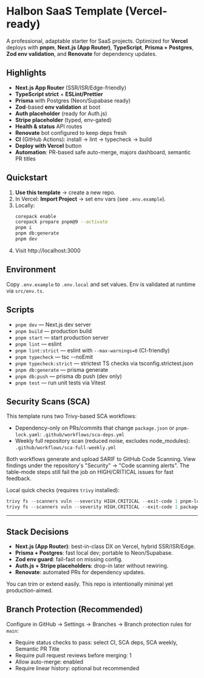 
# Halbon SaaS Template (Vercel-ready)

A professional, adaptable starter for SaaS projects. Optimized for **Vercel** deploys with **pnpm**, **Next.js (App Router)**, **TypeScript**, **Prisma + Postgres**, **Zod env validation**, and **Renovate** for dependency updates.

## Highlights
- **Next.js App Router** (SSR/ISR/Edge-friendly)
- **TypeScript strict** + **ESLint/Prettier**
- **Prisma** with Postgres (Neon/Supabase ready)
- **Zod**-based **env validation** at boot
- **Auth placeholder** (ready for Auth.js)
- **Stripe placeholder** (typed, env-gated)
- **Health & status** API routes
- **Renovate** bot configured to keep deps fresh
- **CI** (GitHub Actions): install → lint → typecheck → build
- **Deploy with Vercel** button
 - **Automation**: PR-based safe auto-merge, majors dashboard, semantic PR titles

## Quickstart
1. **Use this template** → create a new repo.
2. In Vercel: **Import Project** → set env vars (see `.env.example`).
3. Locally:
   ```bash
   corepack enable
   corepack prepare pnpm@9 --activate
   pnpm i
   pnpm db:generate
   pnpm dev
   ```
4. Visit http://localhost:3000

## Environment
Copy `.env.example` to `.env.local` and set values. Env is validated at runtime via `src/env.ts`.

## Scripts
- `pnpm dev` — Next.js dev server
- `pnpm build` — production build
- `pnpm start` — start production server
- `pnpm lint` — eslint
- `pnpm lint:strict` — eslint with `--max-warnings=0` (CI-friendly)
- `pnpm typecheck` — tsc --noEmit
- `pnpm typecheck:strict` — strictest TS checks via tsconfig.strictest.json
- `pnpm db:generate` — prisma generate
- `pnpm db:push` — prisma db push (dev only)
- `pnpm test` — run unit tests via Vitest

## Security Scans (SCA)

This template runs two Trivy-based SCA workflows:

- Dependency-only on PRs/commits that change `package.json` or `pnpm-lock.yaml`: `.github/workflows/sca-deps.yml`
- Weekly full repository scan (reduced noise, excludes node_modules): `.github/workflows/sca-full-weekly.yml`

Both workflows generate and upload SARIF to GitHub Code Scanning. View findings under the repository's "Security" → "Code scanning alerts". The table-mode steps still fail the job on HIGH/CRITICAL issues for fast feedback.

Local quick checks (requires `trivy` installed):

```powershell
trivy fs --scanners vuln --severity HIGH,CRITICAL --exit-code 1 pnpm-lock.yaml
trivy fs --scanners vuln --severity HIGH,CRITICAL --exit-code 1 package.json
```

---

## Stack Decisions

- **Next.js (App Router)**: best-in-class DX on Vercel, hybrid SSR/ISR/Edge.  
- **Prisma + Postgres**: fast local dev; portable to Neon/Supabase.  
- **Zod env guard**: fail-fast on missing config.  
- **Auth.js + Stripe placeholders**: drop-in later without rewiring.  
- **Renovate**: automated PRs for dependency updates.  

You can trim or extend easily. This repo is intentionally minimal yet production-aimed.

## Branch Protection (Recommended)

Configure in GitHub → Settings → Branches → Branch protection rules for `main`:

- Require status checks to pass: select CI, SCA deps, SCA weekly, Semantic PR Title
- Require pull request reviews before merging: 1
- Allow auto-merge: enabled
- Require linear history: optional but recommended
